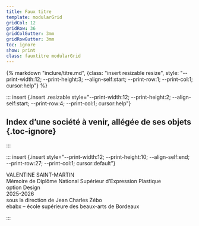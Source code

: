 ```yaml
---
title: Faux titre
template: modularGrid
gridCol: 12
gridRow: 36
gridColGutter: 3mm 
gridRowGutter: 3mm
toc: ignore
show: print
class: fauxtitre modularGrid
---
```



{% markdown "inclure/titre.md", {class: "insert resizable resize", style: "--print-width:12; --print-height:3; --align-self:start; --print-row:1; --print-col:1; cursor:help"} %}


::: insert {.insert .resizable style="--print-width:12; --print-height:2; --align-self:start; --print-row:4; --print-col:1; cursor:help"}

## Index d’une société à venir, allégée de ses objets {.toc-ignore}

:::


::: insert {.insert  style="--print-width:12; --print-height:10; --align-self:end; --print-row:27; --print-col:1; cursor:default"}

VALENTINE SAINT-MARTIN <br> 
Mémoire de Diplôme National Supérieur d’Expression Plastique   
option Design   
2025-2026   
sous la direction de Jean Charles Zébo    
ebabx – école supérieure des beaux-arts de Bordeaux

:::

